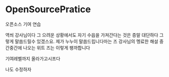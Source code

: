 # OpenSourcePratice
오픈소스 기여 연습


역씌 강사님이다 그 으려운 상황에서도 자기 수읍을 가져간다는 것은 증말 대단하다 그렇게 말씀드릴수 있겠스요. 제가 누누이 말씀드립니다마는 즈 강사님의 멩료한 해설 중간중간에 나오는 위트 즈는 이렇게 팽까합니다 

기여레벨까지 올라가고시프다





나도 수정하자

